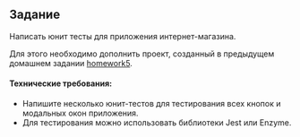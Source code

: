 ## Задание

Написать юнит тесты для приложения интернет-магазина.

Для этого необходимо дополнить проект, созданный в предыдущем домашнем задании [homework5](../homework5/readme.md).

#### Технические требования:
- Напишите несколько юнит-тестов для тестирования всех кнопок и модальных окон приложения.
- Для тестирования можно использовать библиотеки Jest или Enzyme.
